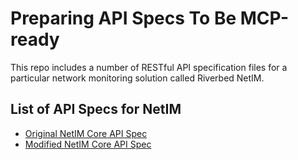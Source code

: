 # Preparing API Specs To Be MCP-ready

This repo includes a number of RESTful API specification files for a particular network monitoring solution called Riverbed NetIM.

## List of API Specs for NetIM

* [Original NetIM Core API Spec](specs/core_swagger.json)
* [Modified NetIM Core API Spec](specs/core_swagger_v3.yaml)
